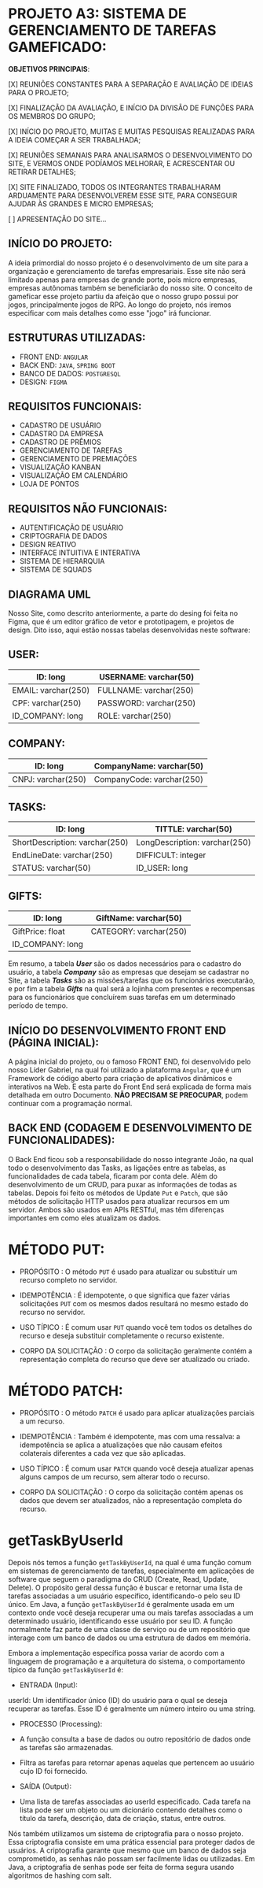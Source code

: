 # PROJETO A3: SISTEMA DE GERENCIAMENTO DE TAREFAS GAMEFICADO:

**OBJETIVOS PRINCIPAIS**:

[X] REUNIÕES CONSTANTES PARA A SEPARAÇÃO E AVALIAÇÃO DE IDEIAS PARA O PROJETO;
 
[X] FINALIZAÇÃO DA AVALIAÇÃO, E INÍCIO DA DIVISÃO DE FUNÇÕES PARA OS MEMBROS DO GRUPO;

[X] INÍCIO DO PROJETO, MUITAS E MUITAS PESQUISAS REALIZADAS PARA A IDEIA COMEÇAR A SER TRABALHADA;

[X] REUNIÕES SEMANAIS PARA ANALISARMOS O DESENVOLVIMENTO DO SITE, E VERMOS ONDE PODÍAMOS MELHORAR, E ACRESCENTAR OU RETIRAR DETALHES;

[X] SITE FINALIZADO, TODOS OS INTEGRANTES TRABALHARAM ARDUAMENTE PARA DESENVOLVEREM ESSE SITE, PARA CONSEGUIR AJUDAR ÀS GRANDES E MICRO EMPRESAS;

[ ] APRESENTAÇÃO DO SITE...

## INÍCIO DO PROJETO:

A ideia primordial do nosso projeto é o desenvolvimento de um site para a organização e gerenciamento de tarefas empresariais.
Esse site não será limitado apenas para empresas de grande porte, pois micro empresas, empresas autônomas também se beneficiarão do nosso site.
O conceito de gameficar esse projeto partiu da afeição que o nosso grupo possui por jogos, principalmente jogos de RPG.
Ao longo do projeto, nós iremos especificar com mais detalhes como esse "jogo" irá funcionar.

## ESTRUTURAS UTILIZADAS:

- FRONT END: `ANGULAR`
- BACK END: `JAVA`, `SPRING BOOT`
- BANCO DE DADOS: `POSTGRESQL`
- DESIGN: `FIGMA`

## REQUISITOS FUNCIONAIS:

- CADASTRO DE USUÁRIO
- CADASTRO DA EMPRESA
- CADASTRO DE PRÊMIOS
- GERENCIAMENTO DE TAREFAS
- GERENCIAMENTO DE PREMIAÇÕES
- VISUALIZAÇÃO KANBAN
- VISUALIZAÇÃO EM CALENDÁRIO
- LOJA DE PONTOS

## REQUISITOS NÃO FUNCIONAIS:

- AUTENTIFICAÇÃO DE USUÁRIO
- CRIPTOGRAFIA DE DADOS
- DESIGN REATIVO
- INTERFACE INTUITIVA E INTERATIVA
- SISTEMA DE HIERARQUIA
- SISTEMA DE SQUADS

## DIAGRAMA UML

Nosso Site, como descrito anteriormente, a parte do desing foi feita no Figma, que é um editor gráfico de vetor e prototipagem, e projetos de design. Dito isso, aqui estão nossas tabelas desenvolvidas neste software:

## USER:

| ID: long | USERNAME: varchar(50) |
| ---- | ---------- |
|EMAIL: varchar(250) | FULLNAME: varchar(250) |
|CPF: varchar(250) | PASSWORD: varchar(250) |
|ID_COMPANY: long |ROLE: varchar(250) |


## COMPANY:

| ID: long | CompanyName: varchar(50) |
| ---- | ------------- |
|CNPJ: varchar(250) | CompanyCode: varchar(250) |

## TASKS:

| ID: long | TITTLE: varchar(50) |
|---- |-------- |
|ShortDescription: varchar(250) | LongDescription: varchar(250) |
| EndLineDate: varchar(250) | DIFFICULT: integer |
| STATUS: varchar(50) | ID_USER: long |

## GIFTS:

| ID: long | GiftName: varchar(50) |
| ---- | ---------- |
| GiftPrice: float | CATEGORY: varchar(250) |
| ID_COMPANY: long |


Em resumo, a tabela ***User*** são os dados necessários para o cadastro do usuário, a tabela ***Company*** são as empresas que desejam se cadastrar no Site, a tabela ***Tasks*** são as missões/tarefas que os funcionários executarão, e por fim a tabela ***Gifts*** na qual será a lojinha com presentes e recompensas para os funcionários que concluírem suas tarefas em um determinado período de tempo.

## INÍCIO DO DESENVOLVIMENTO FRONT END (PÁGINA INICIAL):

A página inicial do projeto, ou o famoso FRONT END, foi desenvolvido pelo nosso Líder Gabriel, na qual foi utilizado a plataforma `Angular`, que é um Framework de código aberto para criação de aplicativos dinâmicos e interativos na Web. E esta parte do Front End
será explicada de forma mais detalhada em outro Documento. **NÃO PRECISAM SE PREOCUPAR**, podem continuar com a programação normal.

## BACK END (CODAGEM E DESENVOLVIMENTO DE FUNCIONALIDADES):

O Back End ficou sob a responsabilidade do nosso integrante João, na qual todo o desenvolvimento das Tasks, as ligações entre as tabelas, as funcionalidades de cada tabela, ficaram por conta dele. Além do desenvolvimento de um CRUD, para puxar as informações
de todas as tabelas.
Depois foi feito os métodos de Update `Put` e `Patch`, que são métodos de solicitação HTTP usados para atualizar recursos em um servidor. Ambos são usados em APIs RESTful, mas têm diferenças importantes em como eles atualizam os dados.

# MÉTODO PUT:

- PROPÓSITO : O método `PUT` é usado para atualizar ou substituir um recurso completo no servidor.

- IDEMPOTÊNCIA : É idempotente, o que significa que fazer várias solicitações `PUT` com os mesmos dados resultará no mesmo estado do recurso no servidor.

- USO TÍPICO : É comum usar `PUT` quando você tem todos os detalhes do recurso e deseja substituir completamente o recurso existente.

- CORPO DA SOLICITAÇÃO : O corpo da solicitação geralmente contém a representação completa do recurso que deve ser atualizado ou criado.

# MÉTODO PATCH:

- PROPÓSITO : O método `PATCH` é usado para aplicar atualizações parciais a um recurso.

- IDEMPOTÊNCIA : Também é idempotente, mas com uma ressalva: a idempotência se aplica a atualizações que não causam efeitos colaterais diferentes a cada vez que são aplicadas.

- USO TÍPICO : É comum usar `PATCH` quando você deseja atualizar apenas alguns campos de um recurso, sem alterar todo o recurso.

- CORPO DA SOLICITAÇÃO : O corpo da solicitação contém apenas os dados que devem ser atualizados, não a representação completa do recurso.

# getTaskByUserId

Depois nós temos a função `getTaskByUserId`, na qual é uma função comum em sistemas de gerenciamento de tarefas, especialmente em aplicações de software que seguem o paradigma do CRUD (Create, Read, Update, Delete). O propósito geral dessa função é buscar e retornar uma lista de tarefas associadas a um usuário específico, identificando-o pelo seu ID único. Em Java, a função `getTaskByUserId` é geralmente usada em um contexto onde você deseja recuperar uma ou mais tarefas associadas a um determinado usuário, identificando esse usuário por seu ID. A função normalmente faz parte de uma classe de serviço ou de um repositório que interage com um banco de dados ou uma estrutura de dados em memória.

Embora a implementação específica possa variar de acordo com a linguagem de programação e a arquitetura do sistema, o comportamento típico da função `getTaskByUserId` é:

- ENTRADA (Input):

userId: Um identificador único (ID) do usuário para o qual se deseja recuperar as tarefas. Esse ID é geralmente um número inteiro ou uma string.

- PROCESSO (Processing):

- A função consulta a base de dados ou outro repositório de dados onde as tarefas são armazenadas.

- Filtra as tarefas para retornar apenas aquelas que pertencem ao usuário cujo ID foi fornecido.

- SAÍDA (Output):

- Uma lista de tarefas associadas ao userId especificado. Cada tarefa na lista pode ser um objeto ou um dicionário contendo detalhes como o título da tarefa, descrição, data de criação, status, entre outros.

Nós também utilizamos um sistema de criptografia para o nosso projeto. Essa criptografia consiste em uma prática essencial para proteger dados de usuários. A criptografia garante que mesmo que um banco de dados seja comprometido, as senhas não possam ser facilmente lidas ou utilizadas. Em Java, a criptografia de senhas pode ser feita de forma segura usando algoritmos de hashing com salt.
